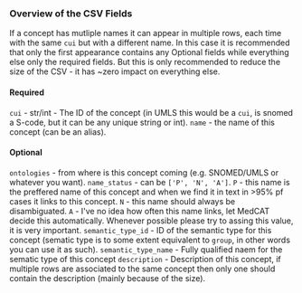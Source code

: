### Overview of the CSV Fields
If a concept has mutliple names it can appear in multiple rows, each time with the same `cui` but with a different name. In this case it is recommended that only the first appearance contains any Optional fields while everything else only the required fields. But this is only recommended to reduce the size of the CSV - it has ~zero impact on everything else.


#### Required 
`cui` - str/int - The ID of the concept (in UMLS this would be a `cui`, is snomed a S-code, but it can be any unique string or int).
`name` - the name of this concept (can be an alias).

#### Optional
`ontologies` - from where is this concept coming (e.g. SNOMED/UMLS or whatever you want).
`name_status` - can be `['P', 'N', 'A']`. `P` - this name is the preffered name of this concept and when we find it in text in >95% pf cases it links to this concept. `N` - this name should always be disambiguated. `A` - I've no idea how often this name links, let MedCAT decide this automatically. Whenever possible please try to assing this value, it is very important. 
`semantic_type_id` - ID of the semantic type for this concept (sematic type is to some extent equivalent to `group`, in other words you can use it as such).
`semantic_type_name` - Fully qualified naem for the sematic type of this concept
`description` - Description of this concept, if multiple rows are associated to the same concept then only one should contain the description (mainly because of the size).

